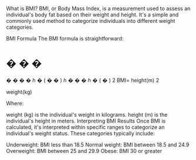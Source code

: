 What is BMI?
BMI, or Body Mass Index, is a measurement used to assess an individual's body fat based on their weight and height. It's a simple and commonly used method to categorize individuals into different weight categories.

BMI Formula
The BMI formula is straightforward:

�
�
�
=
�
�
�
�
ℎ
�
(
�
�
)
ℎ
�
�
�
ℎ
�
(
�
)
2
BMI= 
height(m) 
2
 
weight(kg)
​

 

Where:

weight (kg) is the individual's weight in kilograms.
height (m) is the individual's height in meters.
Interpreting BMI Results
Once BMI is calculated, it's interpreted within specific ranges to categorize an individual's weight status. These categories typically include:

Underweight: BMI less than 18.5
Normal weight: BMI between 18.5 and 24.9
Overweight: BMI between 25 and 29.9
Obese: BMI 30 or greater


